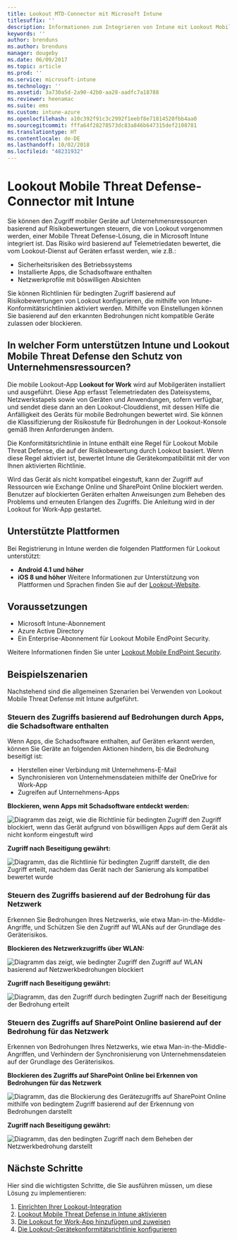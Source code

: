 ```yaml
---
title: Lookout MTD-Connector mit Microsoft Intune
titlesuffix: ''
description: Informationen zum Integrieren von Intune mit Lookout Mobile Threat Defense (MTD), um den Zugriff von mobilen Geräten auf Ihre Unternehmensressourcen zu steuern.
keywords: ''
author: brenduns
ms.author: brenduns
manager: dougeby
ms.date: 06/09/2017
ms.topic: article
ms.prod: ''
ms.service: microsoft-intune
ms.technology: ''
ms.assetid: 3a730a5d-2a90-42b0-aa28-aadfc7a18788
ms.reviewer: heenamac
ms.suite: ems
ms.custom: intune-azure
ms.openlocfilehash: a10c392f91c3c2992f1eebf8e71814520fbb4aa0
ms.sourcegitcommit: fffa64f28278573dc83a846b647315def2108781
ms.translationtype: HT
ms.contentlocale: de-DE
ms.lasthandoff: 10/02/2018
ms.locfileid: "48231932"
---
```

# <a name="lookout-mobile-threat-defense-connector-with-intune"></a>Lookout Mobile Threat Defense-Connector mit Intune

Sie können den Zugriff mobiler Geräte auf Unternehmensressourcen basierend auf Risikobewertungen steuern, die von Lookout vorgenommen werden, einer Mobile Threat Defense-Lösung, die in Microsoft Intune integriert ist. Das Risiko wird basierend auf Telemetriedaten bewertet, die vom Lookout-Dienst auf Geräten erfasst werden, wie z.B.:
- Sicherheitsrisiken des Betriebssystems
- Installierte Apps, die Schadsoftware enthalten
- Netzwerkprofile mit böswilligen Absichten

Sie können Richtlinien für bedingten Zugriff basierend auf Risikobewertungen von Lookout konfigurieren, die mithilfe von Intune-Konformitätsrichtlinien aktiviert werden. Mithilfe von Einstellungen können Sie basierend auf den erkannten Bedrohungen nicht kompatible Geräte zulassen oder blockieren.

## <a name="how-do-intune-and-lookout-mobile-threat-defense-help-protect-company-resources"></a>In welcher Form unterstützen Intune und Lookout Mobile Threat Defense den Schutz von Unternehmensressourcen?
Die mobile Lookout-App **Lookout for Work** wird auf Mobilgeräten installiert und ausgeführt. Diese App erfasst Telemetriedaten des Dateisystems, Netzwerkstapels sowie von Geräten und Anwendungen, sofern verfügbar, und sendet diese dann an den Lookout-Clouddienst, mit dessen Hilfe die Anfälligkeit des Geräts für mobile Bedrohungen bewertet wird. Sie können die Klassifizierung der Risikostufe für Bedrohungen in der Lookout-Konsole gemäß Ihren Anforderungen ändern.  

Die Konformitätsrichtlinie in Intune enthält eine Regel für Lookout Mobile Threat Defense, die auf der Risikobewertung durch Lookout basiert. Wenn diese Regel aktiviert ist, bewertet Intune die Gerätekompatibilität mit der von Ihnen aktivierten Richtlinie.

Wird das Gerät als nicht kompatibel eingestuft, kann der Zugriff auf Ressourcen wie Exchange Online und SharePoint Online blockiert werden. Benutzer auf blockierten Geräten erhalten Anweisungen zum Beheben des Problems und erneuten Erlangen des Zugriffs. Die Anleitung wird in der Lookout for Work-App gestartet.

## <a name="supported-platforms"></a>Unterstützte Plattformen
Bei Registrierung in Intune werden die folgenden Plattformen für Lookout unterstützt:
* **Android 4.1 und höher**
* **iOS 8 und höher** Weitere Informationen zur Unterstützung von Plattformen und Sprachen finden Sie auf der [Lookout-Website](https://personal.support.lookout.com/hc/articles/114094140253).

## <a name="prerequisites"></a>Voraussetzungen
* Microsoft Intune-Abonnement
* Azure Active Directory
* Ein Enterprise-Abonnement für Lookout Mobile EndPoint Security.  

Weitere Informationen finden Sie unter [Lookout Mobile EndPoint Security](https://www.lookout.com/products/mobile-endpoint-security).

## <a name="sample-scenarios"></a>Beispielszenarien

Nachstehend sind die allgemeinen Szenarien bei Verwenden von Lookout Mobile Threat Defense mit Intune aufgeführt.

### <a name="control-access-based-on-threats-from-malicious-apps"></a>Steuern des Zugriffs basierend auf Bedrohungen durch Apps, die Schadsoftware enthalten
Wenn Apps, die Schadsoftware enthalten, auf Geräten erkannt werden, können Sie Geräte an folgenden Aktionen hindern, bis die Bedrohung beseitigt ist:
* Herstellen einer Verbindung mit Unternehmens-E-Mail
* Synchronisieren von Unternehmensdateien mithilfe der OneDrive for Work-App
* Zugreifen auf Unternehmens-Apps

**Blockieren, wenn Apps mit Schadsoftware entdeckt werden:**

![Diagramm das zeigt, wie die Richtlinie für bedingten Zugriff den Zugriff blockiert, wenn das Gerät aufgrund von böswilligen Apps auf dem Gerät als nicht konform eingestuft wird](./media/malicious-apps-blocked.png)

**Zugriff nach Beseitigung gewährt:**

![Diagramm, das die Richtlinie für bedingten Zugriff darstellt, die den Zugriff erteilt, nachdem das Gerät nach der Sanierung als kompatibel bewertet wurde](./media/malicious-apps-unblocked.png)

### <a name="control-access-based-on-threat-to-network"></a>Steuern des Zugriffs basierend auf der Bedrohung für das Netzwerk
Erkennen Sie Bedrohungen Ihres Netzwerks, wie etwa Man-in-the-Middle-Angriffe, und Schützen Sie den Zugriff auf WLANs auf der Grundlage des Geräterisikos.

**Blockieren des Netzwerkzugriffs über WLAN:**

![Diagramm das zeigt, wie bedingter Zugriff den Zugriff auf WLAN basierend auf Netzwerkbedrohungen blockiert](./media/network-wifi-blocked.png)

**Zugriff nach Beseitigung gewährt:**

![Diagramm, das den Zugriff durch bedingten Zugriff nach der Beseitigung der Bedrohung erteilt](./media/network-wifi-unblocked.png)
### <a name="control-access-to-sharepoint-online-based-on-threat-to-network"></a>Steuern des Zugriffs auf SharePoint Online basierend auf der Bedrohung für das Netzwerk

Erkennen von Bedrohungen Ihres Netzwerks, wie etwa Man-in-the-Middle-Angriffen, und Verhindern der Synchronisierung von Unternehmensdateien auf der Grundlage des Geräterisikos.

**Blockieren des Zugriffs auf SharePoint Online bei Erkennen von Bedrohungen für das Netzwerk**

![Diagramm, das die Blockierung des Gerätezugriffs auf SharePoint Online mithilfe von bedingtem Zugriff basierend auf der Erkennung von Bedrohungen darstellt](./media/network-spo-blocked.png)


**Zugriff nach Beseitigung gewährt:**

![Diagramm, das den bedingten Zugriff nach dem Beheben der Netzwerkbedrohung darstellt](./media/network-spo-unblocked.png)

## <a name="next-steps"></a>Nächste Schritte
Hier sind die wichtigsten Schritte, die Sie ausführen müssen, um diese Lösung zu implementieren:
1.  [Einrichten Ihrer Lookout-Integration](lookout-mtd-connector-integration.md)
2.  [Lookout Mobile Threat Defense in Intune aktivieren](mtd-connector-enable.md)
3.  [Die Lookout for Work-App hinzufügen und zuweisen](mtd-apps-ios-app-configuration-policy-add-assign.md)
4.  [Die Lookout-Gerätekonformitätsrichtlinie konfigurieren](mtd-device-compliance-policy-create.md)
